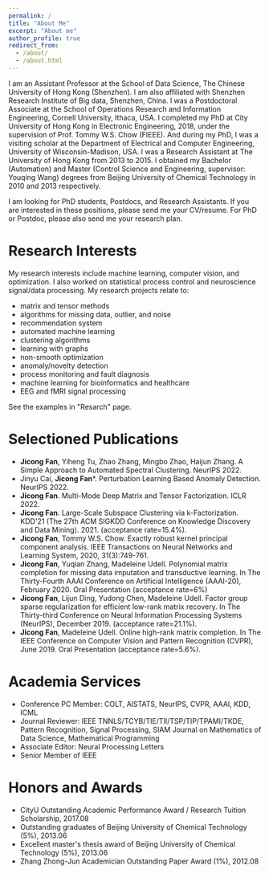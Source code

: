 ```yaml
---
permalink: /
title: "About Me"
excerpt: "About me"
author_profile: true
redirect_from: 
  - /about/
  - /about.html
---
```


I am an Assistant Professor at the School of Data Science, The Chinese University of Hong Kong (Shenzhen). I am also affiliated with Shenzhen Research Institute of Big data, Shenzhen, China. I was a Postdoctoral Associate at the School of Operations Research and Information Engineering, Cornell University, Ithaca, USA. I completed my PhD at City University of Hong Kong in Electronic Engineering, 2018, under the supervision of Prof. Tommy W.S. Chow (FIEEE). And during my PhD, I was a visiting scholar at the Department of Electrical and Computer Engineering, University of Wisconsin-Madison, USA. I was a Research Assistant at The University of Hong Kong from 2013 to 2015. I obtained my Bachelor (Automation) and Master (Control Science and Engineering, supervisor: Youqing Wang) degrees from Beijing University of Chemical Technology in 2010 and 2013 respectively.

I am looking for PhD students, Postdocs, and Research Assistants. If you are interested in these positions, please send me your CV/resume. For PhD or Postdoc, please also send me your research plan.


Research Interests
======
My research interests include machine learning, computer vision, and optimization. I also worked on statistical process control and neuroscience signal/data processing. My research projects relate to:
* matrix and tensor methods
* algorithms for missing data, outlier, and noise
* recommendation system
* automated machine learning
* clustering algorithms
* learning with graphs
* non-smooth optimization
* anomaly/novelty detection
* process monitoring and fault diagnosis
* machine learning for bioinformatics and healthcare
* EEG and fMRI signal processing

See the examples in "Resarch" page.

Selectioned Publications
======

* <strong>Jicong Fan</strong>, Yiheng Tu, Zhao Zhang, Mingbo Zhao, Haijun Zhang. A Simple Approach to Automated Spectral Clustering. NeurIPS 2022.	
* Jinyu Cai, <strong>Jicong Fan</strong>*. Perturbation Learning Based Anomaly Detection. NeurIPS 2022. 
* <strong>Jicong Fan</strong>. Multi-Mode Deep Matrix and Tensor Factorization. ICLR 2022.
* <strong>Jicong Fan</strong>. Large-Scale Subspace Clustering via k-Factorization. KDD'21 (The 27th ACM SIGKDD Conference on Knowledge Discovery and Data Mining). 2021. (acceptance rate=15.4%). 
* <strong>Jicong Fan</strong>, Tommy W.S. Chow. Exactly robust kernel principal component analysis. IEEE Transactions on Neural Networks and Learning System, 2020, 31(3):749-761.
* <strong>Jicong Fan</strong>, Yuqian Zhang, Madeleine Udell. Polynomial matrix completion for missing data imputation and transductive learning. In The Thirty-Fourth AAAI Conference on Artificial Intelligence (AAAI-20), February 2020. Oral Presentation (acceptance rate=6%)
* <strong>Jicong Fan</strong>, Lijun Ding, Yudong Chen, Madeleine Udell. Factor group sparse regularization for efficient low-rank matrix recovery. In The Thirty-third Conference on Neural Information Processing Systems (NeurIPS), December 2019. (acceptance rate=21.1%). 
* <strong>Jicong Fan</strong>, Madeleine Udell. Online high-rank matrix completion. In The IEEE Conference on Computer Vision and Pattern Recognition (CVPR), June 2019. Oral Presentation (acceptance rate=5.6%). 



Academia Services
======

* Conference PC Member: COLT, AISTATS, NeurIPS, CVPR, AAAI, KDD, ICML
* Journal Reviewer: IEEE TNNLS/TCYB/TIE/TII/TSP/TIP/TPAMI/TKDE, Pattern Recognition, Signal Processing, SIAM Journal on Mathematics of Data Science, Mathematical Programming
* Associate Editor: Neural Processing Letters
* Senior Member of IEEE


Honors and Awards
======
* CityU Outstanding Academic Performance Award / Research Tuition Scholarship, 2017.08
* Outstanding graduates of Beijing University of Chemical Technology (5%), 2013.06
* Excellent master's thesis award of Beijing University of Chemical Technology (5%), 2013.06
* Zhang Zhong-Jun Academician Outstanding Paper Award (1%), 2012.08	



